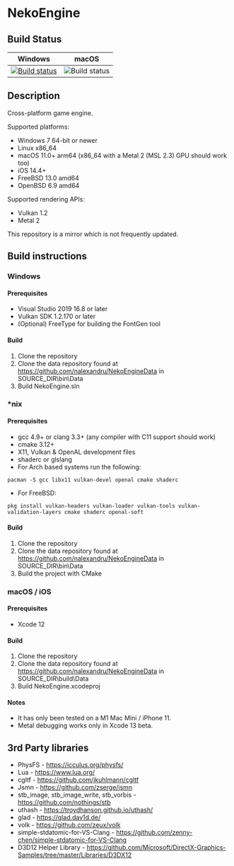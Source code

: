 # NekoEngine

## Build Status

| Windows | macOS |
|---------|-------|
|[![Build status](https://ci.appveyor.com/api/projects/status/t8pace9glsyigisd/branch/master?svg=true)](https://ci.appveyor.com/project/nalexandru/nekoengine/branch/master)|![Build status](https://github.com/nalexandru/NekoEngine/actions/workflows/xcode.yml/badge.svg?branch=master&event=push)|

## Description

Cross-platform game engine.

Supported platforms:
* Windows 7 64-bit or newer
* Linux x86_64
* macOS 11.0+ arm64 (x86_64 with a Metal 2 (MSL 2.3) GPU should work too)
* iOS 14.4+
* FreeBSD 13.0 amd64
* OpenBSD 6.9 amd64

Supported rendering APIs:
* Vulkan 1.2
* Metal 2

This repository is a mirror which is not frequently updated.

## Build instructions

### Windows

#### Prerequisites
* Visual Studio 2019 16.8 or later
* Vulkan SDK 1.2.170 or later
* (Optional) FreeType for building the FontGen tool

#### Build
1. Clone the repository
2. Clone the data repository found at https://github.com/nalexandru/NekoEngineData in SOURCE_DIR\bin\Data
3. Build NekoEngine.sln

### *nix

#### Prerequisites
* gcc 4.9+ or clang 3.3+ (any compiler with C11 support should work)
* cmake 3.12+
* X11, Vulkan & OpenAL development files
* shaderc or glslang
* For Arch based systems run the following:
```
pacman -S gcc libx11 vulkan-devel openal cmake shaderc
```
* For FreeBSD:
```
pkg install vulkan-headers vulkan-loader vulkan-tools vulkan-validation-layers cmake shaderc openal-soft
```

#### Build
1. Clone the repository
2. Clone the data repository found at https://github.com/nalexandru/NekoEngineData in SOURCE_DIR\bin\Data
3. Build the project with CMake

### macOS / iOS

#### Prerequisites
* Xcode 12

#### Build
1. Clone the repository
2. Clone the data repository found at https://github.com/nalexandru/NekoEngineData in SOURCE_DIR\build\Data
3. Build NekoEngine.xcodeproj

#### Notes
* It has only been tested on a M1 Mac Mini / iPhone 11.
* Metal debugging works only in Xcode 13 beta.

## 3rd Party libraries

* PhysFS - https://icculus.org/physfs/
* Lua - https://www.lua.org/
* cgltf - https://github.com/jkuhlmann/cgltf
* Jsmn - https://github.com/zserge/jsmn
* stb_image, stb_image_write, stb_vorbis - https://github.com/nothings/stb
* uthash - https://troydhanson.github.io/uthash/
* glad - https://glad.dav1d.de/
* volk - https://github.com/zeux/volk
* simple-stdatomic-for-VS-Clang - https://github.com/zenny-chen/simple-stdatomic-for-VS-Clang
* D3D12 Helper Library - https://github.com/Microsoft/DirectX-Graphics-Samples/tree/master/Libraries/D3DX12

